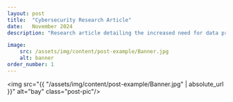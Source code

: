 ```yaml
---
layout: post
title:  "Cybersecurity Research Article"
date:   November 2024
description: "Research article detailing the increased need for data protection in the digital age."

image: 
    src: /assets/img/content/post-example/Banner.jpg
    alt: banner
order_number: 1
---
```


<img src="{{ "/assets/img/content/post-example/Banner.jpg" | absolute_url }}" alt="bay" class="post-pic"/>